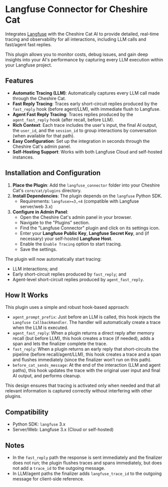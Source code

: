 # Langfuse Connector for Cheshire Cat

Integrates [Langfuse](https://langfuse.com/) with the Cheshire Cat AI to provide detailed, real-time tracing and observability for all interactions, including LLM calls and fast/agent fast replies.

This plugin allows you to monitor costs, debug issues, and gain deep insights into your AI's performance by capturing every LLM execution within your Langfuse project.

## Features

- **Automatic Tracing (LLM)**: Automatically captures every LLM call made through the Cheshire Cat.
- **Fast Reply Tracing**: Traces early short-circuit replies produced by the `fast_reply` hook (before agent/LLM), with immediate flush to Langfuse.
- **Agent Fast Reply Tracing**: Traces replies produced by the `agent_fast_reply` hook (after recall, before LLM).
- **Rich Context**: Each trace includes the user's input, the final AI output, the `user_id`, and the `session_id` to group interactions by conversation (when available for that path).
- **Easy Configuration**: Set up the integration in seconds through the Cheshire Cat's admin panel.
- **Self-Hosting Support**: Works with both Langfuse Cloud and self-hosted instances.

## Installation and Configuration

1.  **Place the Plugin**: Add the `langfuse_connector` folder into your Cheshire Cat's `core/cat/plugins` directory.
2.  **Install Dependencies**: The plugin depends on the `langfuse` Python SDK.
    - Requirements: `langfuse>=3,<4` (compatible with Langfuse server/web 3.x)
3.  **Configure in Admin Panel**:
    - Open the Cheshire Cat's admin panel in your browser.
    - Navigate to the "Plugins" section.
    - Find the "Langfuse Connector" plugin and click on its settings icon.
    - Enter your **Langfuse Public Key**, **Langfuse Secret Key**, and (if necessary) your self-hosted **Langfuse Host**.
    - Enable the `Enable Tracing` option to start tracing.
    - Save the settings.

The plugin will now automatically start tracing:
- LLM interactions; and
- Early short-circuit replies produced by `fast_reply`; and
- Agent-level short-circuit replies produced by `agent_fast_reply`.

## How It Works

This plugin uses a simple and robust hook-based approach:

-   `agent_prompt_prefix`: Just before an LLM is called, this hook injects the `Langfuse CallbackHandler`. The handler will automatically create a trace when the LLM is executed.
-   `agent_fast_reply`: When a plugin returns a direct reply after memory recall (but before LLM), this hook creates a trace (if needed), adds a span and lets the finalizer complete the trace.
-   `fast_reply`: When a plugin returns an early reply that short-circuits the pipeline (before recall/agent/LLM), this hook creates a trace and a span and flushes immediately (since the finalizer won’t run on this path).
-   `before_cat_sends_message`: At the end of the interaction (LLM and agent paths), this hook updates the trace with the original user input and final AI output, and performs cleanup.

This design ensures that tracing is activated only when needed and that all relevant information is captured correctly without interfering with other plugins.

## Compatibility

- Python SDK: `langfuse` 3.x
- Server/Web: Langfuse 3.x (Cloud or self-hosted)

## Notes

- In the `fast_reply` path the response is sent immediately and the finalizer does not run; the plugin flushes traces and spans immediately, but does not add a `trace_id` to the outgoing message.
- In LLM/agent paths the finalizer adds `langfuse_trace_id` to the outgoing message for client-side reference.

